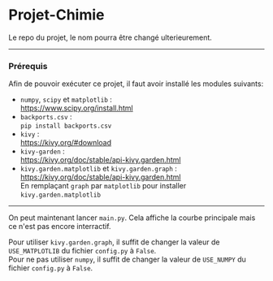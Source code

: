 # Projet-Chimie
Le repo du projet, le nom pourra être changé ulterieurement.

------
### Prérequis
Afin de pouvoir exécuter ce projet, il faut avoir installé les modules suivants:  
- `numpy`, `scipy` et `matplotlib` :  
    https://www.scipy.org/install.html
- `backports.csv` :  
    `pip install backports.csv`
- `kivy` :  
    https://kivy.org/#download
- `kivy-garden` :  
    https://kivy.org/doc/stable/api-kivy.garden.html
- `kivy.garden.matplotlib` et `kivy.garden.graph` :  
    https://kivy.org/doc/stable/api-kivy.garden.html  
    En remplaçant `graph` par `matplotlib` pour installer `kivy.garden.matplotlib`  

------

On peut maintenant lancer `main.py`. Cela affiche la courbe principale mais ce n'est pas encore interractif.  

Pour utiliser `kivy.garden.graph`, il suffit de changer la valeur de `USE_MATPLOTLIB` du fichier `config.py` à `False`.  
Pour ne pas utiliser `numpy`, il suffit de changer la valeur de `USE_NUMPY` du fichier `config.py` à `False`.  
      
